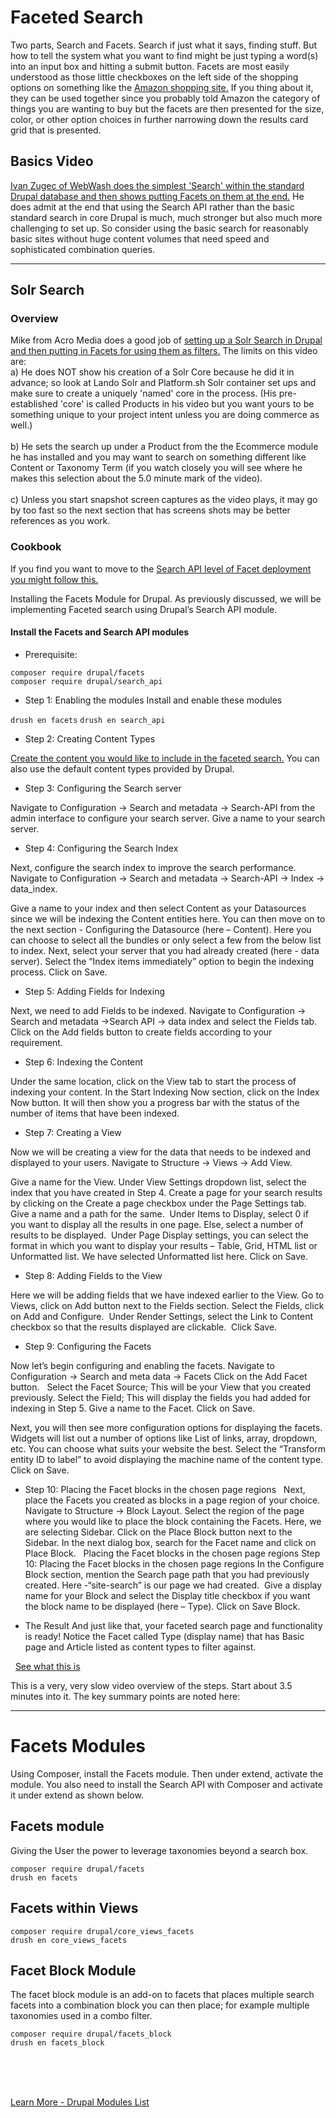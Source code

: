 
# Faceted Search

Two parts, Search and Facets.  Search if just what it says, finding stuff.  But how to tell the system what you want to find might be just typing a word(s) into an input box and hitting a submit button.  Facets are most easily understood as those little checkboxes on the left side of the shopping options on something like the [Amazon shopping site.](https://amazon.com)  If you thing about it, they can be used together since you probably told Amazon the category of things you are wanting to buy but the facets are then presented for the size, color, or other option choices in further narrowing down the results card grid that is presented.

## Basics Video

[Ivan Zugec of WebWash does the simplest 'Search' within the standard Drupal database and then shows putting Facets on them at the end.](https://www.youtube.com/watch?v=dj4gtbc4LyY) He does admit at the end that using the Search API rather than the basic standard search in core Drupal is much, much stronger but also much more challenging to set up.  So consider using the basic search for reasonably basic sites without huge content volumes that need speed and sophisticated combination queries.  


**********
## Solr Search

### Overview

Mike from Acro Media does a good job of [setting up a Solr Search in Drupal and then putting in Facets for using them as filters.](https://www.youtube.com/watch?v=PeaiWXy6ZsY)  The limits on this video are:<br>
a) He does NOT show his creation of a Solr Core because he did it in advance; so look at Lando Solr and Platform.sh Solr container set ups and make sure to create a uniquely 'named' core in the process. (His pre-established 'core' is called Products in his video but you want yours to be something unique to your project intent unless you are doing commerce as well.)<br>  
b) He sets the search up under a Product from the the Ecommerce module he has installed and you may want to search on something different like Content or Taxonomy Term (if you watch closely you will see where he makes this selection about the 5.0 minute mark of the video).<br>  
c) Unless you start snapshot screen captures as the video plays, it may go by too fast so the next section that has screens shots may be better references as you work. 

### Cookbook

If you find you want to move to the [Search API level of Facet deployment you might follow this.](https://www.specbee.com/blogs/how-configure-faceted-search-drupal-8-and-9-easy-step-step-tutorial)

Installing the Facets Module for Drupal.  As previously discussed, we will be implementing Faceted search using Drupal’s Search API module.

#### Install the Facets and Search API modules

- Prerequisite:

`composer require drupal/facets`<br>
`composer require drupal/search_api`

- Step 1: Enabling the modules
Install and enable these modules      

`drush en facets`
`drush en search_api`

- Step 2: Creating Content Types

[Create the content you would like to include in the faceted search.](https://www.drupal.org/docs/user_guide/en/structure-content-type.html)  You can also use the default content types provided by Drupal.

- Step 3: Configuring the Search server

Navigate to Configuration -> Search and metadata -> Search-API from the admin interface to configure your search server. Give a name to your search server. 
 
- Step 4: Configuring the Search Index

Next, configure the search index to improve the search performance. Navigate to Configuration -> Search and metadata -> Search-API -> Index -> data_index.

Give a name to your index and then select Content as your Datasources since we will be indexing the Content entities here.  You can then move on to the next section - Configuring the Datasource (here – Content).  Here you can choose to select all the bundles or only select a few from the below list to index.  Next, select your server that you had already created (here - data server).  Select the “Index items immediately” option to begin the indexing process. Click on Save.

- Step 5: Adding Fields for Indexing

Next, we need to add Fields to be indexed. Navigate to Configuration -> Search and metadata ->Search API -> data index and select the Fields tab. Click on the Add fields button to create fields according to your requirement.

- Step 6: Indexing the Content

Under the same location, click on the View tab to start the process of indexing your content. In the Start Indexing Now section, click on the Index Now button. It will then show you a progress bar with the status of the number of items that have been indexed.
 
- Step 7: Creating a View

Now we will be creating a view for the data that needs to be indexed and displayed to your users. Navigate to Structure -> Views -> Add View.

Give a name for the View.  Under View Settings dropdown list, select the index that you have created in Step 4.  Create a page for your search results by clicking on the Create a page checkbox under the Page Settings tab. Give a name and a path for the same.  Under Items to Display, select 0 if you want to display all the results in one page. Else, select a number of results to be displayed.  Under Page Display settings, you can select the format in which you want to display your results – Table, Grid, HTML list or Unformatted list. We have selected Unformatted list here. Click on Save.

- Step 8: Adding Fields to the View

Here we will be adding fields that we have indexed earlier to the View. Go to Views, click on Add button next to the Fields section. Select the Fields, click on Add and Configure.  Under Render Settings, select the Link to Content checkbox so that the results displayed are clickable.  Click Save.


- Step 9: Configuring the Facets

Now let’s begin configuring and enabling the facets. Navigate to Configuration -> Search and meta data -> Facets  Click on the Add Facet button.
 
Select the Facet Source; This will be your View that you created previously.  Select the Field; This will display the fields you had added for indexing in Step 5. Give a name to the Facet.  Click on Save.

Next, you will then see more configuration options for displaying the facets. Widgets will list out a number of options like List of links, array, dropdown, etc. You can choose what suits your website the best.  Select the “Transform entity ID to label” to avoid displaying the machine name of the content type.  Click on Save.

- Step 10: Placing the Facet blocks in the chosen page regions
 
Next, place the Facets you created as blocks in a page region of your choice.  Navigate to Structure -> Block Layout. Select the region of the page where you would like to place the block containing the Facets.  Here, we are selecting Sidebar. Click on the Place Block button next to the Sidebar.  In the next dialog box, search for the Facet name and click on Place Block.
 
Placing the Facet blocks in the chosen page regions  Step 10: Placing the Facet blocks in the chosen page regions 
In the Configure Block section, mention the Search page path that you had previously created. Here -“site-search” is our page we had created.  Give a display name for your Block and select the Display title checkbox if you want the block name to be displayed (here – Type). Click on Save Block.

- The Result
And just like that, your faceted search page and functionality is ready! Notice the Facet called Type (display name) that has Basic page and Article listed as content types to filter against.

 
[See what this is](https://www.youtube.com/watch?v=nmUgBTy2hls)

This is a very, very slow video overview of the steps.  Start about 3.5 minutes into it.  The key summary points are noted here:

**********


# Facets Modules

Using Composer, install the Facets module.  Then under extend, activate the module.  You also need to install the Search API with Composer and activate it under extend as shown below.

## Facets module

Giving the User the power to leverage taxonomies beyond a search box.

`composer require drupal/facets`<br>
`drush en facets`

## Facets within Views

`composer require drupal/core_views_facets`<br>
`drush en core_views_facets`

## Facet Block Module

The facet block module is an add-on to facets that places multiple search facets into a combination block you can then place; for example multiple taxonomies used in a combo filter. 
 
`composer require drupal/facets_block`<br>
`drush en facets_block`



<br>
<br>
<br>

[Learn More - Drupal Modules List](../chapters.md#drupal-modules)

